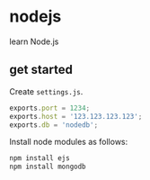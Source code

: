 # nodejs
learn Node.js

## get started
Create `settings.js`.

```js
exports.port = 1234;
exports.host = '123.123.123.123';
exports.db = 'nodedb';
```

Install node modules as follows:
```bash
npm install ejs
npm install mongodb
```
